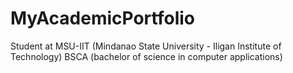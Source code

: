 # MyAcademicPortfolio
Student at MSU-IIT (Mindanao State University - Iligan Institute of Technology) BSCA (bachelor of science in computer applications)
